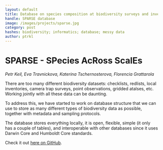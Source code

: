 ```yaml
---
layout: default
title: Database on species composition at biodiversity surveys and inventories through time
handle: SPARSE database
image: /images/projects/sparse.jpg
category: post
hashes: biodiversity; informatics; database; messy data
author: ptrkl
---
```


<div class="bigspacer"></div>

# SPARSE - SPecies AcRoss ScalEs

*Petr Keil, Eva Travnickova, Katerina Tschernosterova, Florencia Grattarola*

There are too many different biodiversity datasets: checklists, redlists, local inventories, camera trap surveys, point observations, gridded atalses, etc. Working jointly with all these data can be daunting.

To address this, we have started to work on database structure that we can use to store as many different types of biodiversity data as possible, together with metadata and sampling protocols.

The database stores everything locally, it is open, flexible, simple (it only has a couple of tables), and interoperable with other databases since it uses Darwin Core and Humboldt Core standards.  

Check it out [here on GitHub](https://github.com/petrkeil/SPARSE).
